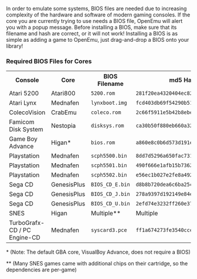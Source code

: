 In order to emulate some systems, BIOS files are needed due to increasing complexity of the hardware and software of modern gaming consoles.  If the core you are currently trying to use needs a BIOS file, OpenEmu will alert you with a popup message.  Before installing a BIOS, make sure that its filename and hash are correct, or it will not work!  Installing a BIOS is as simple as adding a game to OpenEmu, just drag-and-drop a BIOS onto your library!

### Required BIOS Files for Cores

<table>
<tr>
<th>Console</th>
<th>Core</th>
<th>BIOS Filename</th>
<th>md5 Hash</th>
</tr> 


<tr>
<td>Atari 5200</td>
<td>Atari800</td>
<td><code>5200.rom</code></td>
<td>
<code>281f20ea4320404ec820fb7ec0693b38</code>
</td>
</tr>

<tr>
<td>Atari Lynx</td>
<td>Mednafen</td>
<td><code>lynxboot.img</code></td>
<td>
<code>fcd403db69f54290b51035d82f835e7b</code>
</td>
</tr>

<tr>
<td>ColecoVision</td>
<td>CrabEmu</td>
<td><code>coleco.rom</code></td>
<td><code>2c66f5911e5b42b8ebe113403548eee7</code></td>
</tr>

<tr>
<td>Famicom Disk System</td>
<td>Nestopia</td>
<td><code>disksys.rom</code></td>
<td>
<code>ca30b50f880eb660a320674ed365ef7a</code>
</td>
</tr>

<tr>
<td>Game Boy Advance</td>
<td>Higan*</td>
<td><code>bios.rom</code></td>
<td><code>a860e8c0b6d573d191e4ec7db1b1e4f6</code></td>
</tr>

<tr>
<td>Playstation</td>
<td>Mednafen</td>
<td><code>scph5500.bin</code></td>
<td><code>8dd7d5296a650fac7319bce665a6a53c</code></td>
</tr>

<tr>
<td>Playstation</td>
<td>Mednafen</td>
<td><code>scph5501.bin</code></td>
<td><code>490f666e1afb15b7362b406ed1cea246</code></td>
</tr>

<tr>
<td>Playstation</td>
<td>Mednafen</td>
<td><code>scph5502.bin</code></td>
<td><code>e56ec1b027e2fe8a49217d9678f7f6bb</code></td>
</tr>


<tr>
<td>Sega CD</td>
<td>GenesisPlus</td>
<td><code>BIOS_CD_E.bin</code></td>
<td><code>d8b8b720dea6c6ba25c309ed633930f4</code></td>
</tr>

<tr>
<td>Sega CD</td>
<td>GenesisPlus</td>
<td><code>BIOS_CD_J.bin</code></td>
<td><code>278a9397d192149e84e820ac621a8edd</code></td>
</tr>


<tr>
<td>Sega CD</td>
<td>GenesisPlus</td>
<td><code>BIOS_CD_U.bin</code></td>
<td><code>2efd74e3232ff260e371b99f84024f7f</code></td>
</tr>


<tr>
<td>SNES</td>
<td>Higan</td>
<td>Multiple**</td>
<td>Multiple</td>
</tr>



<tr>
<td>TurboGrafx-CD / PC Engine-CD</td>
<td>Mednafen</td>
<td><code>syscard3.pce</code></td>
<td><code>ff1a674273fe3540ccef576376407d1d</code></td>
</tr>


</table>

\* (Note: The default GBA core, VisualBoy Advance, does not require a BIOS)

\** (Many SNES games came with additional chips on their cartridge, so the dependencies are per-game)

